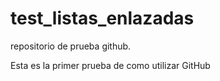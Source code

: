 # test_listas_enlazadas
repositorio de prueba github.

Esta es la primer prueba de como utilizar GitHub
